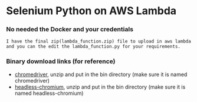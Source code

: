 # Selenium Python on AWS Lambda

### No needed the Docker and your credentials


```
I have the final zip(lambda_function.zip) file to upload in aws lambda and you can the edit the lambda_function.py for your requirements.
```

### Binary download links (for reference)
- [chromedriver](http://chromedriver.chromium.org/downloads), unzip and put in the bin directory (make sure it is named chromedriver)
- [headless-chromium](https://github.com/adieuadieu/serverless-chrome/releases), unzip and put in the bin directory (make sure it is named headless-chromium)
